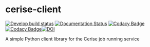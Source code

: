 # cerise-client
[![Develop build status](https://api.travis-ci.org/MD-Studio/cerise-client.svg?branch=develop)](https://travis-ci.org/MD-Studio/cerise-client) [![Documentation Status](https://readthedocs.org/projects/cerise_client/badge/?version=latest)](http://cerise_client.readthedocs.io/en/latest/?badge=latest) [![Codacy Badge](https://api.codacy.com/project/badge/Grade/b75c0e30dc5340d4b5e1a5797c83fa57)](https://www.codacy.com/app/LourensVeen/cerise-client?utm_source=github.com&amp;utm_medium=referral&amp;utm_content=MD-Studio/cerise-client&amp;utm_campaign=Badge_Grade) [![Codacy Badge](https://api.codacy.com/project/badge/Coverage/b75c0e30dc5340d4b5e1a5797c83fa57)](https://www.codacy.com/app/LourensVeen/cerise-client?utm_source=github.com&utm_medium=referral&utm_content=MD-Studio/cerise-client&utm_campaign=Badge_Coverage)[![DOI](https://zenodo.org/badge/102342552.svg)](https://zenodo.org/badge/latestdoi/102342552)

A simple Python client library for the Cerise job running service
